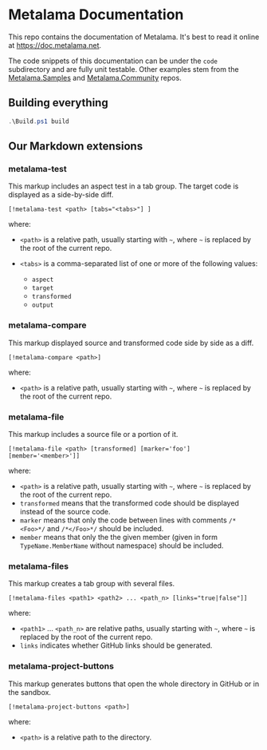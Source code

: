 # Metalama Documentation

This repo contains the documentation of Metalama. It's best to read it online at https://doc.metalama.net.

The code snippets of this documentation can be under the `code` subdirectory and are fully unit testable. Other examples stem from the [Metalama.Samples](https://github.com/postsharp/Metalama.Samples) and [Metalama.Community](https://github.com/postsharp/Metalama.Community) repos.



## Building everything

```powershell
.\Build.ps1 build
```


## Our Markdown extensions

### metalama-test

This markup includes an aspect test in a tab group. The target code is displayed as a side-by-side diff.

```
[!metalama-test <path> [tabs="<tabs>"] ]

```

where:

* `<path>` is a relative path, usually starting with `~`, where `~` is replaced by the root of the current repo.
* `<tabs>` is a comma-separated list of one or more of the following values:
    
    * `aspect`
    * `target` 
    * `transformed`
    * `output`


### metalama-compare

This markup displayed source and transformed code side by side as a diff.

```
[!metalama-compare <path>]
```

where:

* `<path>` is a relative path, usually starting with `~`, where `~` is replaced by the root of the current repo.


### metalama-file

This markup includes a source file or a portion of it.

```
[!metalama-file <path> [transformed] [marker='foo'] [member='<member>']]
```

where:

* `<path>` is a relative path, usually starting with `~`, where `~` is replaced by the root of the current repo.
* `transformed` means that the transformed code should be displayed instead of the source code.
* `marker` means that only the code between lines with comments `/*<Foo>*/` and `/*</Foo>*/` should be included.
* `member` means that only the the given member (given in form `TypeName.MemberName` without namespace) should be included.


### metalama-files

This markup creates a tab group with several files.


```
[!metalama-files <path1> <path2> ... <path_n> [links="true|false"]]
```

where:

* `<path1>` ... `<path_n>` are relative paths, usually starting with `~`, where `~` is replaced by the root of the current repo.
* `links` indicates whether GitHub links should be generated.



### metalama-project-buttons

This markup generates buttons that open the whole directory in GitHub or in the sandbox.

```
[!metalama-project-buttons <path>]
```

where:

* `<path>` is a relative path to the directory.
